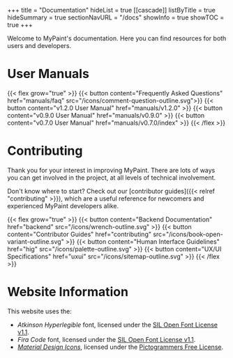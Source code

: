 +++
title = "Documentation"
hideList = true
[[cascade]]
listByTitle = true
hideSummary = true
sectionNavURL = "/docs"
showInfo = true
showTOC = true
+++

Welcome to MyPaint's documentation. Here you can find resources for both users
and developers.<!--more-->

# User Manuals
{{< flex grow="true" >}}
    {{< button content="Frequently Asked Questions" href="manuals/faq"
src="/icons/comment-question-outline.svg">}}
    {{< button content="v1.2.0 User Manual" href="manuals/v1.2.0" >}}
    {{< button content="v0.9.0 User Manual" href="manuals/v0.9.0" >}}
    {{< button content="v0.7.0 User Manual" href="manuals/v0.7.0/index" >}}
{{< /flex >}}

# Contributing
Thank you for your interest in improving MyPaint. There are lots of ways you can
get involved in the project, at all levels of technical involvement.

Don't know where to start? Check out our [contributor guides]({{< relref "contributing" >}}),
which are a useful reference for newcomers and experienced MyPaint developers alike.

{{< flex grow="true" >}}
    {{< button content="Backend Documentation" href="backend" src="/icons/wrench-outline.svg" >}}
    {{< button content="Contributor Guides" href="contributing" src="/icons/book-open-variant-outline.svg" >}}
    {{< button content="Human Interface Guidelines" href="hig" src="/icons/palette-outline.svg" >}}
    {{< button content="UX/UI Specifications" href="uxui" src="/icons/sitemap-outline.svg" >}}
{{< /flex >}}

# Website Information
This website uses the:
- *Atkinson Hyperlegible* font, licensed under the [SIL Open Font
License v1.1][OFL].
- *Fira Code* font, licensed under the [SIL Open Font
License v1.1][OFL].
- *[Material Design Icons][Pictogrammers]*, licensed
under the [Pictogrammers Free License][Pictogrammers-license].

[OFL]: https://openfontlicense.org/
[Pictogrammers]: https://pictogrammers.com/
[Pictogrammers-license]: https://pictogrammers.com/docs/general/license/

